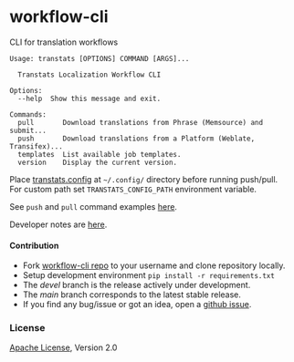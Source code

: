 # workflow-cli
CLI for translation workflows

```shell
Usage: transtats [OPTIONS] COMMAND [ARGS]...

  Transtats Localization Workflow CLI

Options:
  --help  Show this message and exit.

Commands:
  pull       Download translations from Phrase (Memsource) and submit...
  push       Download translations from a Platform (Weblate, Transifex)...
  templates  List available job templates.
  version    Display the current version.
```

Place [transtats.config](https://github.com/transtats/workflow-cli/tree/devel/data/config-example) at `~/.config/` directory before running push/pull.
<br>For custom path set `TRANSTATS_CONFIG_PATH` environment variable. 

See `push` and `pull` command examples [here](https://github.com/transtats/workflow-cli/blob/devel/data/cmd_examples.md).

Developer notes are [here](https://github.com/transtats/workflow-cli/blob/devel/DEVELOP.md).

#### Contribution

* Fork [workflow-cli repo](https://github.com/transtats/workflow-cli) to your username and clone repository locally.
* Setup development environment `pip install -r requirements.txt`
* The *devel* branch is the release actively under development.
* The *main* branch corresponds to the latest stable release.
* If you find any bug/issue or got an idea, open a [github issue](https://github.com/transtats/transtats-cli/issues/new).

### License

[Apache License](http://www.apache.org/licenses/LICENSE-2.0), Version 2.0
